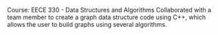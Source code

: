 Course: EECE 330 - Data Structures and Algorithms
Collaborated with a team member to create a graph data structure code using C++, which allows the user to build graphs using several algorithms. 
